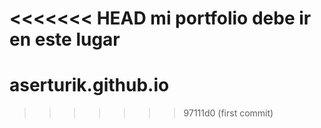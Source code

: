 <<<<<<< HEAD
mi portfolio debe ir en este lugar
=======
# aserturik.github.io
>>>>>>> 97111d0 (first commit)
